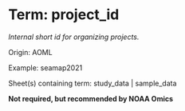 # Term: project_id

*Internal short id for organizing projects.*

Origin: AOML

Example: seamap2021

Sheet(s) containing term: study_data | sample_data

**Not required, but recommended by NOAA Omics**
